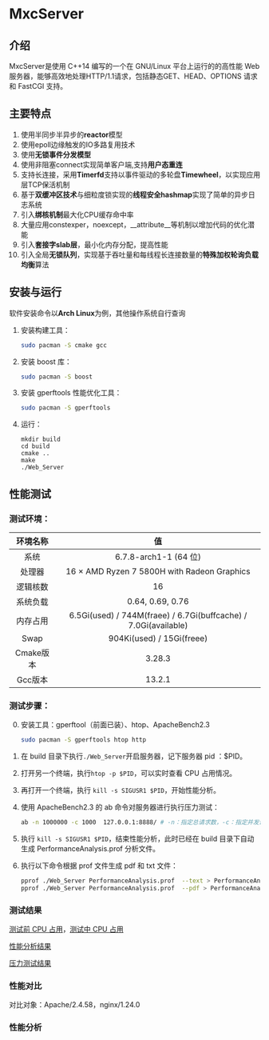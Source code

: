 # MxcServer

## 介绍

MxcServer是使用 C++14 编写的一个在 GNU/Linux 平台上运行的的高性能 Web 服务器，能够高效地处理HTTP/1.1请求，包括静态GET、HEAD、OPTIONS 请求和 FastCGI 支持。

## 主要特点

1. 使用半同步半异步的**reactor**模型
2. 使用epoll边缘触发的IO多路复用技术
3. 使用**无锁事件分发模型**
4. 使用非阻塞connect实现简单客户端,支持**用户态重连**
5. 支持长连接，采用**Timerfd**支持以事件驱动的多轮盘**Timewheel**，以实现应用层TCP保活机制
6. 基于**双缓冲区技术**与细粒度锁实现的**线程安全hashmap**实现了简单的异步日志系统
7. 引入**绑核机制**最大化CPU缓存命中率
8. 大量应用constexper，noexcept，__attribute__等机制以增加代码的优化潜能
9. 引入**套接字slab层**，最小化内存分配，提高性能
10. 引入全局**无锁队列**，实现基于吞吐量和每线程长连接数量的**特殊加权轮询负载均衡**算法 

## 安装与运行 

软件安装命令以**Arch Linux**为例，其他操作系统自行查询

1. 安装构建工具：

    ```bash
    sudo pacman -S cmake gcc
    ```

2. 安装 boost 库：

    ```bash
    sudo pacman -S boost
    ```

3. 安装 gperftools 性能优化工具：

    ```bash
    sudo pacman -S gperftools
    ```

4. 运行：

    ```
    mkdir build
    cd build
    cmake ..
    make
    ./Web_Server
    ```

## 性能测试

### 测试环境：

| 环境名称  |                              值                              |
| :-------: | :----------------------------------------------------------: |
|   系统    |                    6.7.8-arch1-1 (64 位)                     |
|  处理器   |         16 × AMD Ryzen 7 5800H with Radeon Graphics          |
| 逻辑核数  |                              16                              |
| 系统负载  |                       0.64, 0.69, 0.76                       |
| 内存占用  | 6.5Gi(used) / 744M(fraee) / 6.7Gi(buffcache) / 7.0Gi(available) |
|   Swap    |                  904Ki(used) / 15Gi(freee)                   |
| Cmake版本 |                            3.28.3                            |
|  Gcc版本  |                            13.2.1                            |

### 测试步骤：

0. 安装工具：gperftool（前面已装）、htop、ApacheBench2.3

     ```bash
     sudo pacman -S gperftools htop http
     ```

1. 在 build 目录下执行`./Web_Server`开启服务器，记下服务器 pid ：$PID。

2. 打开另一个终端，执行`htop -p $PID`，可以实时查看 CPU 占用情况。

3. 再打开一个终端，执行 `kill -s SIGUSR1 $PID`，开始性能分析。

4. 使用 ApacheBench2.3 的 ab 命令对服务器进行执行压力测试：

    ```bash
    ab -n 1000000 -c 1000  127.0.0.1:8888/ # -n：指定总请求数，-c：指定并发请求数
    ```

5. 执行 `kill -s SIGUSR1 $PID`，结束性能分析，此时已经在 build 目录下自动生成 PerformanceAnalysis.prof 分析文件。

6. 执行以下命令根据 prof 文件生成 pdf 和 txt 文件：

    ```bash
    pprof ./Web_Server PerformanceAnalysis.prof  --text > PerformanceAnalysis.txt
    pprof ./Web_Server PerformanceAnalysis.prof  --pdf > PerformanceAnalysis.pdf 
    ```

### 测试结果

[测试前 CPU 占用]()，[测试中 CPU 占用]()

[性能分析结果]()

[压力测试结果]()

### 性能对比

对比对象：Apache/2.4.58，nginx/1.24.0



### 性能分析





